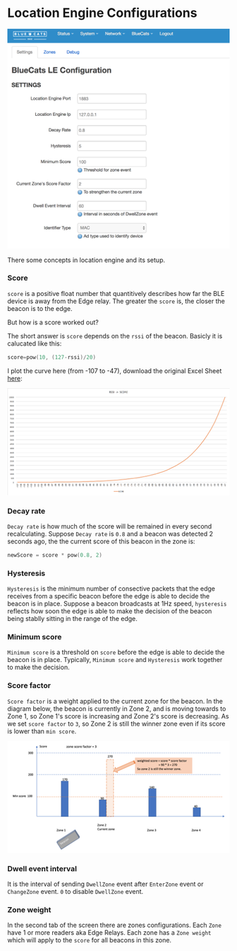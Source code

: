 # Location Engine Configurations

![loc_engine1.png](pics/loc_engine1.png)


There some concepts in location engine and its setup.

### Score

`score` is a positive float number that quantitively describes how far the BLE device is away from the Edge relay. The greater the `score` is, the closer the beacon is to the edge.

But how is a score worked out?

The short answer is `score` depends on the `rssi` of the beacon. Basicly it is calucated like this:

```c
score=pow(10, (127-rssi)/20)
```

I plot the curve here (from -107 to -47), download the original Excel Sheet [here](pics/rssi.xlsx):

![loc_engine2.png](pics/loc_engine2.png)

### Decay rate

`Decay rate` is how much of the score will be remained in every second recalculating. Suppose `Decay rate` is `0.8` and a beacon was detected 2 seconds ago, the the current score of this beacon in the zone is:
```c
newScore = score * pow(0.8, 2)
```

### Hysteresis

`Hysteresis` is the minimum number of consective packets that the edge receives from a specific beacon before the edge is able to decide the beacon is in place. Suppose a beacon broadcasts at 1Hz speed, `hysteresis` reflects how soon the edge is able to make the decision of the beacon being stablly sitting in the range of the edge.

### Minimum score

`Minimum score` is a threshold on `score` before the edge is able to decide the beacon is in place. Typically, `Minimum score` and `Hysteresis` work together to make the decision.

### Score factor

`Score factor` is a weight applied to the current zone for the beacon. In the diagram below, the beacon is currently in Zone 2, and is moving towards to Zone 1, so Zone 1's score is increasing and Zone 2's score is decreasing. As we set `score factor` to `3`, so Zone 2 is still the winner zone even if its score is lower than `min score`.

![loc_engine3.png](pics/loc_engine3.png)

### Dwell event interval
It is the interval of sending `DwellZone` event after `EnterZone` event or `ChangeZone` event. `0` to disable `DwellZone` event.

### Zone weight
In the second tab of the screen there are zones configurations. Each `Zone` have 1 or more readers aka Edge Relays. Each zone has a `Zone weight` which will apply to the `score` for all beacons in this zone.





